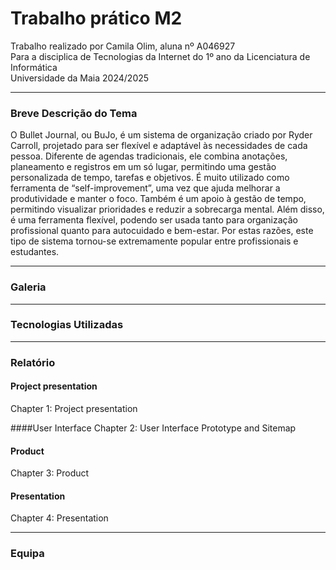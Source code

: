 # Trabalho prático M2
Trabalho realizado por Camila Olim, aluna nº A046927   
Para a disciplica de Tecnologias da Internet do 1º ano da Licenciatura de Informática  
Universidade da Maia 2024/2025  

---

### Breve Descrição do Tema
O Bullet Journal, ou BuJo, é um sistema de organização criado por Ryder Carroll, projetado para ser 
flexível e adaptável às necessidades de cada pessoa. Diferente de agendas tradicionais, ele combina 
anotações, planeamento e registros em um só lugar, permitindo uma gestão personalizada de tempo, 
tarefas e objetivos. É muito utilizado como ferramenta de “self-improvement”, uma vez que ajuda 
melhorar a produtividade e manter o foco. Também é um apoio à gestão de tempo, permitindo 
visualizar prioridades e reduzir a sobrecarga mental. Além disso, é uma ferramenta flexível, 
podendo ser usada tanto para organização profissional quanto para autocuidado e bem-estar. Por 
estas razões, este tipo de sistema tornou-se extremamente popular entre profissionais e estudantes.

---

### Galeria

---

### Tecnologias Utilizadas

---

### Relatório

#### Project presentation
Chapter 1: Project presentation

####User Interface
Chapter 2: User Interface Prototype and Sitemap

#### Product
Chapter 3: Product

#### Presentation
Chapter 4: Presentation

---

### Equipa

